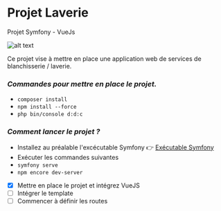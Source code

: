 # Projet Laverie

Projet Symfony - VueJs

![alt text](https://symfony.com/images/logos/header-logo.svg)

Ce projet vise à mettre en place une application web de services de blanchisserie / laverie.

### **_Commandes pour mettre en place le projet._**

- `composer install`
- `npm install --force`
- `php bin/console d:d:c`

### **_Comment lancer le projet ?_**

- Installez au préalable l'excécutable Symfony 👉 [Exécutable Symfony ](https://symfony.com/download)
- Exécuter les commandes suivantes
- `symfony serve` 
- `npm encore dev-server`


- [x] Mettre en place le projet et intégrez VueJS
- [ ] Intégrer le template
- [ ] Commencer à définir les routes